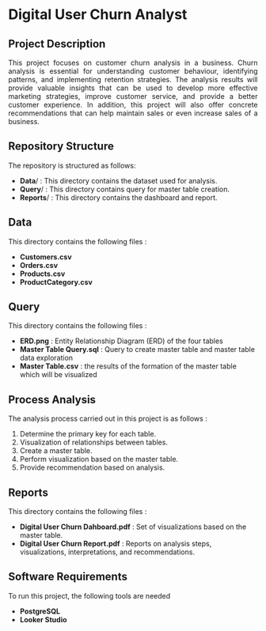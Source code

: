 <p align="center">
  <h1> Digital User Churn Analyst </h1>
</p>

## Project Description
<p align="justify">
This project focuses on customer churn analysis in a business. Churn analysis is essential for understanding customer behaviour, identifying patterns, and implementing retention strategies. The analysis results will provide valuable insights that can be used to develop more effective marketing strategies, improve customer service, and provide a better customer experience. In addition, this project will also offer concrete recommendations that can help maintain sales or even increase sales of a business.
</p>

## Repository Structure
<p align="justify">
The repository is structured as follows:

  * **Data**/    : This directory contains the dataset used for analysis.
  * **Query**/   : This directory contains query for master table creation.
  * **Reports**/ : This directory contains the dashboard and report.

</p>

## Data
<p align="justify">
This directory contains the following files :

  * **Customers.csv**
  * **Orders.csv**
  * **Products.csv**
  * **ProductCategory.csv**
    
</p>

## Query
<p align="justify">
This directory contains the following files :

  * **ERD.png** : Entity Relationship Diagram (ERD) of the four tables
  * **Master Table Query.sql** : Query to create master table and master table data exploration
  * **Master Table.csv** : the results of the formation of the master table which will be visualized
   
</p>

## Process Analysis
<p align="justify">
The analysis process carried out in this project is as follows :

  1. Determine the primary key for each table.
  2. Visualization of relationships between tables.
  3. Create a master table.
  4. Perform visualization based on the master table.
  5. Provide recommendation based on analysis.

</p>

## Reports
<p align="justify">
This directory contains the following files :

  * **Digital User Churn Dahboard.pdf** : Set of visualizations based on the master table.
  * **Digital User Churn Report.pdf** : Reports on analysis steps, visualizations, interpretations, and recommendations.

</p>

## Software Requirements
<p align="justify">
To run this project, the following tools are needed

  * **PostgreSQL**
  * **Looker Studio**
  
</p>
